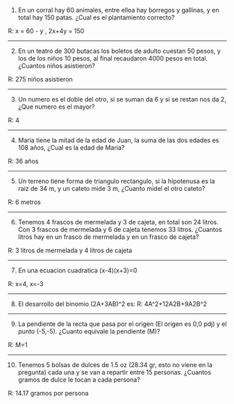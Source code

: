 1. En un corral hay 60 animales, entre elloa hay borregos y gallinas, y en total hay 150 patas. ¿Cual es el plantamiento correcto?

R: x = 60 - y , 2x+4y = 150

---
2. En un teatro de 300 butacas los boletos de adulto cuestan 50 pesos, y los de los niños 10 pesos, al final recaudaron 4000 pesos en total. ¿Cuantos niños asistieron?

R: 275 niños asistieron

---
3. Un numero es el doble del otro, si se suman da 6 y si se restan nos da 2, ¿Que numero es el mayor? 

R: 4

---
4. Maria tiene la mitad de la edad de Juan, la suma de las dos edades es 108 años, ¿Cual es la edad de Maria? 

R: 36 años

---
5. Un terreno tiene forma de triangulo rectangulo, si la hipotenusa es la raiz de 34 m, y un cateto mide 3 m, ¿Cuanto midel el otro cateto?

R: 6 metros

---
6. Tenemos 4 frascos de mermelada y 3 de cajeta, en total son 24 litros. Con 3 frascos de mermelada y 6 de cajeta tenemos 33 litros. ¿Cuantos litros hay en un frasco de mermelada y en un frasco de cajeta?

R: 3 litros de mermelada y 4 litros de cajeta

---
7. En una ecuacion cuadratica (x-4)(x+3)=0

R: x=4, x=-3

---
8. El desarrollo del binomio (2A+3AB)^2 es:
R: 4A^2+12A2B+9A2B^2

---
9. La pendiente de la recta que pasa por el origen (El origen es 0,0 pdj) y el punto (-5,-5). ¿Cuanto equivale la pendiente (M)? 

R: M=1

---
10. Tenemos 5 bolsas de dulces de 1.5 oz (28.34 gr, esto no viene en la pregunta) cada una y se van a repartir entre 15 personas. ¿Cuantos gramos de dulce le tocan a cada persona?

R: 14.17 gramos por persona


